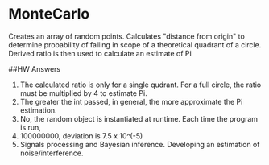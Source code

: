 # MonteCarlo
Creates an array of random points.  Calculates "distance from origin" to determine probability of falling in scope of a theoretical quadrant of a circle.  Derived ratio is then used to calculate an estimate of Pi


##HW Answers
1. The calculated ratio is only for a single qudrant.  For a full circle, the ratio must be multiplied by 4 to estimate Pi.
2. The greater the int passed, in general, the more approximate the Pi estimation.
3. No, the random object is instantiated at runtime.  Each time the program is run, 
4. 100000000, deviation is 7.5 x 10^(-5)
5. Signals processing and Bayesian inference.  Developing an estimation of noise/interference.

